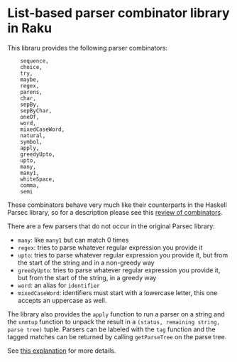 # List-based parser combinator library in Raku

This libraru provides the following parser combinators:

```
    sequence,
    choice,
    try,
    maybe,
    regex,
    parens,
    char,
    sepBy,
    sepByChar,
    oneOf,
    word,
    mixedCaseWord,
    natural,
    symbol,
    apply,
    greedyUpto,
    upto,
    many,
    many1,
    whiteSpace,
    comma,
    semi
```

These combinators behave very much like their counterparts in the Haskell Parsec library, so for a description please see this [review of combinators](http://jakewheat.github.io/intro_to_parsing/#combinator-review). 

There are a few parsers that do not occur in the original Parsec library:

- `many`: like `many1` but can match 0 times
- `regex`: tries to parse whatever regular expression you provide it
- `upto`:  tries to parse whatever regular expression you provide it, but from the start of the string and in a non-greedy way
- `greedyUpto`:  tries to parse whatever regular expression you provide it, but from the start of the string, in a greedy way
- `word`: an alias for `identifier`
- `mixedCaseWord`: identifiers must start with a lowercase letter, this one accepts an uppercase as well. 

The library also provides the `apply` function to run a parser on a string and the `unmtup` function to unpack the result in a `(status, remaining string, parse tree)` tuple. 
Parsers can be labeled with the `tag` function and the tagged matches can be returned by calling `getParseTree` on the parse tree.

See [this explanation](https://wimvanderbauwhede.github.io/articles/list-based-parser-combinators/) for more details.

    

